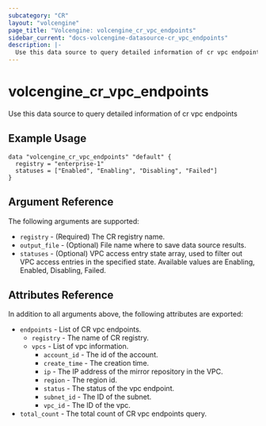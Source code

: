 ```yaml
---
subcategory: "CR"
layout: "volcengine"
page_title: "Volcengine: volcengine_cr_vpc_endpoints"
sidebar_current: "docs-volcengine-datasource-cr_vpc_endpoints"
description: |-
  Use this data source to query detailed information of cr vpc endpoints
---
```

# volcengine_cr_vpc_endpoints
Use this data source to query detailed information of cr vpc endpoints
## Example Usage
```hcl
data "volcengine_cr_vpc_endpoints" "default" {
  registry = "enterprise-1"
  statuses = ["Enabled", "Enabling", "Disabling", "Failed"]
}
```
## Argument Reference
The following arguments are supported:
* `registry` - (Required) The CR registry name.
* `output_file` - (Optional) File name where to save data source results.
* `statuses` - (Optional) VPC access entry state array, used to filter out VPC access entries in the specified state. Available values are Enabling, Enabled, Disabling, Failed.

## Attributes Reference
In addition to all arguments above, the following attributes are exported:
* `endpoints` - List of CR vpc endpoints.
    * `registry` - The name of CR registry.
    * `vpcs` - List of vpc information.
        * `account_id` - The id of the account.
        * `create_time` - The creation time.
        * `ip` - The IP address of the mirror repository in the VPC.
        * `region` - The region id.
        * `status` - The status of the vpc endpoint.
        * `subnet_id` - The ID of the subnet.
        * `vpc_id` - The ID of the vpc.
* `total_count` - The total count of CR vpc endpoints query.


